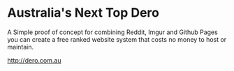 Australia's Next Top Dero
====

A Simple proof of concept for combining Reddit, Imgur and Github Pages you can create a free ranked website system that costs no money to host or maintain.

http://dero.com.au
